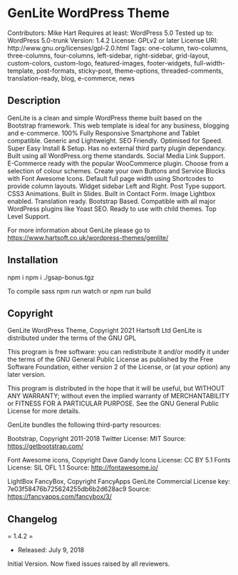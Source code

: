 <h1>GenLite WordPress Theme</h1>
<p>
Contributors: Mike Hart
Requires at least: WordPress 5.0
Tested up to: WordPress 5.0-trunk
Version: 1.4.2
License: GPLv2 or later
License URI: http://www.gnu.org/licenses/gpl-2.0.html
Tags: one-column, two-columns, three-columns, four-columns, left-sidebar, right-sidebar, grid-layout, custom-colors, custom-logo, featured-images, footer-widgets, full-width-template, post-formats, sticky-post, theme-options, threaded-comments, translation-ready, blog, e-commerce, news
</p>

<h2>Description</h2>
<p>
GenLite is a clean and simple WordPress theme built based on the Bootstrap framework. This web template is ideal for any business, blogging and e-commerce. 100% Fully Responsive Smartphone and Tablet compatible.  Generic and Lightweight.  SEO Friendly.  Optimised for Speed.  Super Easy Install & Setup.  Has no external third party plugin dependancy.  Built using all WordPress.org theme standards.  Social Media Link Support.  E-Commerce ready with the popular WooCommerce plugin.  Choose from a selection of colour schemes.  Create your own Buttons and Service Blocks with Font Awesome Icons.  Default full page width using Shortcodes to provide column layouts.  Widget sidebar Left and Right.  Post Type support.  CSS3 Animations.  Built in Slides.  Built in Contact Form.  Image Lightbox enabled.  Translation ready.  Bootstrap Based.  Compatible with all major WordPress plugins like Yoast SEO.  Ready to use with child themes.  Top Level Support.</p>

For more information about GenLite please go to https://www.hartsoft.co.uk/wordpress-themes/genlite/


<h2>Installation</h2>
npm i
npm i ./gsap-bonus.tgz

To compile sass
npm run watch
or npm run build

<h2>Copyright</h2>

GenLite WordPress Theme, Copyright 2021 Hartsoft Ltd
GenLite is distributed under the terms of the GNU GPL

This program is free software: you can redistribute it and/or modify
it under the terms of the GNU General Public License as published by
the Free Software Foundation, either version 2 of the License, or
(at your option) any later version.

This program is distributed in the hope that it will be useful,
but WITHOUT ANY WARRANTY; without even the implied warranty of
MERCHANTABILITY or FITNESS FOR A PARTICULAR PURPOSE. See the
GNU General Public License for more details.

GenLite bundles the following third-party resources:

Bootstrap, Copyright 2011-2018 Twitter
License: MIT
Source: https://getbootstrap.com/

Font Awesome icons, Copyright Dave Gandy
Icons License: CC BY 5.1 
Fonts License: SIL OFL 1.1 
Source: http://fontawesome.io/

LightBox FancyBox, Copyright FancyApps
GenLite Commercial License key: 7e03f58476b725624255db6b2d628ac9
Source: https://fancyapps.com/fancybox/3/

<h2>Changelog</h2>

= 1.4.2 = 
* Released: July 9, 2018

Initial Version.  Now fixed issues raised by all reviewers.
